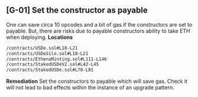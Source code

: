 ## [G-01] Set the constructor as payable
One can save circa 10 opcodes and a bit of gas if the constructors are set to payable.
But, there are risks due to payable constructors ability to take ETH when deploying.
**Locations**
```txt
/contracts/USDe.sol#L18-L21
/contracts/USDeSilo.sol#L18-L21
/contracts/EthenaMinting.sol#L111-L146
/contracts/StakedUSDeV2.sol#L42-L45
/contracts/StakedUSDe.sol#L70-L81
```
**Remediation**
Set the constructors to payable which will save gas. 
Check it will not lead to bad effects within the instance of an upgrade pattern.